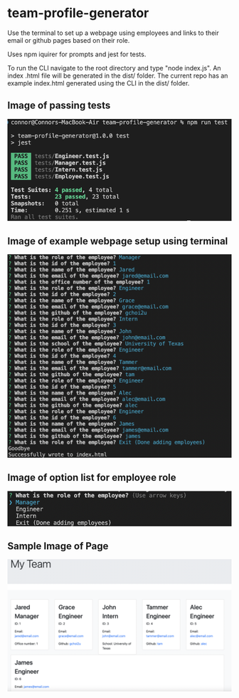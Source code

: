 # team-profile-generator
Use the terminal to set up a webpage using employees and links to their email or github pages based on their role.

Uses npm iquirer for prompts and jest for tests.

To run the CLI navigate to the root directory and type "node index.js". An index .html file will be generated in the dist/ folder. The current repo has an example index.html generated using the CLI in the dist/ folder.

## Image of passing tests
![An image of the passed tests.](./assets/tests.png)

## Image of example webpage setup using terminal
![An image of the terminal.](./assets/terminal.png)

## Image of option list for employee role
![An image of the page created.](./assets/role-options.png)


## Sample Image of Page
![An image of the page created.](./assets/example-image.png)
